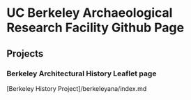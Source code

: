 # UC Berkeley Archaeological Research Facility Github Page

## Projects

### Berkeley Architectural History Leaflet page
[Berkeley History Project]/berkeleyana/index.md
